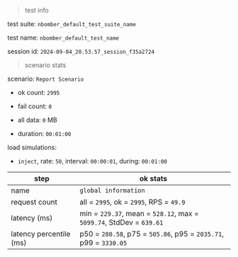 > test info

test suite: `nbomber_default_test_suite_name`

test name: `nbomber_default_test_name`

session id: `2024-09-04_20.53.57_session_f35a2724`

> scenario stats

scenario: `Report Scenario`

  - ok count: `2995`

  - fail count: `0`

  - all data: `0` MB

  - duration: `00:01:00`

load simulations:

  - `inject`, rate: `50`, interval: `00:00:01`, during: `00:01:00`

|step|ok stats|
|---|---|
|name|`global information`|
|request count|all = `2995`, ok = `2995`, RPS = `49.9`|
|latency (ms)|min = `229.37`, mean = `528.12`, max = `5099.74`, StdDev = `639.61`|
|latency percentile (ms)|p50 = `280.58`, p75 = `505.86`, p95 = `2035.71`, p99 = `3330.05`|




